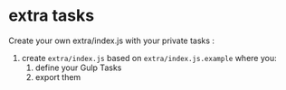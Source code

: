 # extra tasks

Create your own extra/index.js with your private tasks :

1. create `extra/index.js` based on `extra/index.js.example` where you:
   1. define your Gulp Tasks
   2. export them

